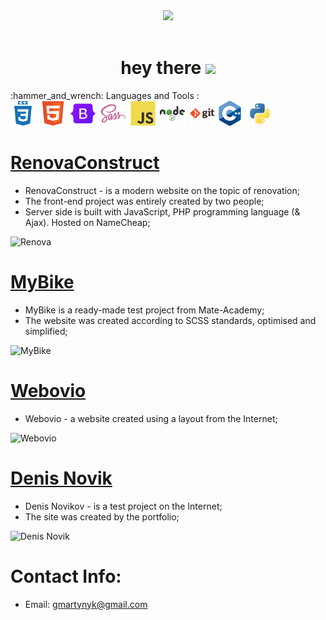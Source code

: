 <div id="header" align="center">
  <img src="https://media.giphy.com/media/fZEjmflebo9ZKQXpgh/giphy.gif" width="200"/>
</div>

<div id="views" align="center">
  <img src="https://komarev.com/ghpvc/?username=darkmart3" alt=""/>
</div>


<div id="hello" align="center">
  <h1>
    hey there
    <img src="https://media.giphy.com/media/hvRJCLFzcasrR4ia7z/giphy.gif" width="30px"/>
  </h1>
</div>
:hammer_and_wrench: Languages and Tools :

<div>
  <img src="https://github.com/devicons/devicon/blob/master/icons/css3/css3-plain-wordmark.svg"  title="CSS3" alt="CSS" width="40" height="40"/>&nbsp;
  <img src="https://github.com/devicons/devicon/blob/master/icons/html5/html5-original.svg" title="HTML5" alt="HTML" width="40" height="40"/>&nbsp;
  <img src="https://github.com/devicons/devicon/blob/master/icons/bootstrap/bootstrap-original.svg"  title="bootstrap" alt="bootstrap" width="40" height="40"/>&nbsp;
  <img src="https://github.com/devicons/devicon/blob/master/icons/sass/sass-original.svg"  title="sass" alt="sass" width="40" height="40"/>&nbsp;
  <img src="https://github.com/devicons/devicon/blob/master/icons/javascript/javascript-original.svg" title="JavaScript" alt="JavaScript" width="40" height="40"/>&nbsp;
  <img src="https://github.com/devicons/devicon/blob/master/icons/nodejs/nodejs-original-wordmark.svg" title="NodeJS" alt="NodeJS" width="40" height="40"/>&nbsp;
  <img src="https://github.com/devicons/devicon/blob/master/icons/git/git-original-wordmark.svg" title="Git" **alt="Git" width="40" height="40"/>
  <img src="https://github.com/devicons/devicon/blob/master/icons/cplusplus/cplusplus-original.svg"  title="C++" alt="C++" width="40" height="40"/>&nbsp;
  <img src="https://github.com/devicons/devicon/blob/master/icons/python/python-original.svg"  title="Pythot" alt="Python" width="40" height="40"/>&nbsp;
  
</div>





<!-- RenovaConstruct -->
# [RenovaConstruct](https://renovaco.nl) 
<p align="left" color="blue"></p>

* RenovaConstruct - is a modern website on the topic of renovation;
* The front-end project was entirely created by two people;
* Server side is built with JavaScript, PHP programming language (& Ajax). Hosted on NameCheap;

<div>
  <img src="https://github.com/MakaronX/MakaronX/blob/main/img/RENOVA img.png" alt="Renova"/>
</div>

<!-- #region MyBike -->
# [MyBike](https://makaronx.github.io/layout_landing-page/#) 
<p align="left" color="blue"></p>

* MyBike is a ready-made test project from Mate-Academy;
* The website was created according to SCSS standards, optimised and simplified;

<div>
  <img src="https://github.com/MakaronX/MakaronX/blob/main/img/MyBike.png" alt="MyBike"/>
</div>

<!-- Webovio -->
# [Webovio](#) 
<p align="left" style="color: blue;"></p>

* Webovio - a website created using a layout from the Internet;

<div>
  <img src="https://github.com/MakaronX/MakaronX/blob/main/img/Webovio.gif" alt="Webovio"/>
</div>

<!-- Denis -->
# [Denis Novik](#) 
<p align="left" style="color: blue;"></p>

* Denis Novikov - is a test project on the Internet;
* The site was created by the portfolio;

<div style="display: flex; justify-content: space-between;">
  <img src="https://github.com/MakaronX/MakaronX/blob/main/img/Denis%20Novik.png" alt="Denis Novik">
</div>

# Contact Info:

- Email: gmartynyk@gmail.com





